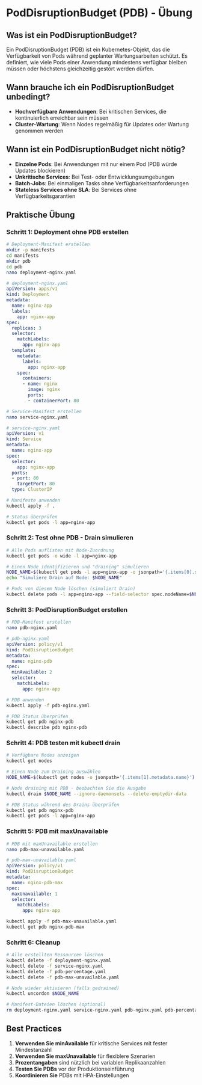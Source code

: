 # PodDisruptionBudget (PDB) - Übung

## Was ist ein PodDisruptionBudget?

Ein PodDisruptionBudget (PDB) ist ein Kubernetes-Objekt, das die Verfügbarkeit von Pods während geplanter Wartungsarbeiten schützt. Es definiert, wie viele Pods einer Anwendung mindestens verfügbar bleiben müssen oder höchstens gleichzeitig gestört werden dürfen.

## Wann brauche ich ein PodDisruptionBudget unbedingt?

- **Hochverfügbare Anwendungen**: Bei kritischen Services, die kontinuierlich erreichbar sein müssen
- **Cluster-Wartung**: Wenn Nodes regelmäßig für Updates oder Wartung genommen werden

## Wann ist ein PodDisruptionBudget nicht nötig?

- **Einzelne Pods**: Bei Anwendungen mit nur einem Pod (PDB würde Updates blockieren)
- **Unkritische Services**: Bei Test- oder Entwicklungsumgebungen
- **Batch-Jobs**: Bei einmaligen Tasks ohne Verfügbarkeitsanforderungen
- **Stateless Services ohne SLA**: Bei Services ohne Verfügbarkeitsgarantien

## Praktische Übung

### Schritt 1: Deployment ohne PDB erstellen

```bash
# Deployment-Manifest erstellen
mkdir -p manifests
cd manifests
mkdir pdb
cd pdb 
nano deployment-nginx.yaml
```

```yaml
# deployment-nginx.yaml
apiVersion: apps/v1
kind: Deployment
metadata:
  name: nginx-app
  labels:
    app: nginx-app
spec:
  replicas: 3
  selector:
    matchLabels:
      app: nginx-app
  template:
    metadata:
      labels:
        app: nginx-app
    spec:
      containers:
      - name: nginx
        image: nginx
        ports:
        - containerPort: 80
```

```bash
# Service-Manifest erstellen
nano service-nginx.yaml
```

```yaml
# service-nginx.yaml
apiVersion: v1
kind: Service
metadata:
  name: nginx-app
spec:
  selector:
    app: nginx-app
  ports:
  - port: 80
    targetPort: 80
  type: ClusterIP
```

```bash
# Manifeste anwenden
kubectl apply -f .

# Status überprüfen
kubectl get pods -l app=nginx-app
```

### Schritt 2: Test ohne PDB - Drain simulieren

```bash
# Alle Pods auflisten mit Node-Zuordnung
kubectl get pods -o wide -l app=nginx-app

# Einen Node identifizieren und "draining" simulieren
NODE_NAME=$(kubectl get pods -l app=nginx-app -o jsonpath='{.items[0].spec.nodeName}')
echo "Simuliere Drain auf Node: $NODE_NAME"

# Pods von diesem Node löschen (simuliert Drain)
kubectl delete pods -l app=nginx-app --field-selector spec.nodeName=$NODE_NAME
```

### Schritt 3: PodDisruptionBudget erstellen

```bash
# PDB-Manifest erstellen
nano pdb-nginx.yaml
```

```yaml
# pdb-nginx.yaml
apiVersion: policy/v1
kind: PodDisruptionBudget
metadata:
  name: nginx-pdb
spec:
  minAvailable: 2
  selector:
    matchLabels:
      app: nginx-app
```

```bash
# PDB anwenden
kubectl apply -f pdb-nginx.yaml

# PDB Status überprüfen
kubectl get pdb nginx-pdb
kubectl describe pdb nginx-pdb
```

### Schritt 4: PDB testen mit kubectl drain

```bash
# Verfügbare Nodes anzeigen
kubectl get nodes

# Einen Node zum Draining auswählen
NODE_NAME=$(kubectl get nodes -o jsonpath='{.items[1].metadata.name}')

# Node draining mit PDB - beobachten Sie die Ausgabe
kubectl drain $NODE_NAME --ignore-daemonsets --delete-emptydir-data

# PDB Status während des Drains überprüfen
kubectl get pdb nginx-pdb
kubectl get pods -l app=nginx-app
```

### Schritt 5: PDB mit maxUnavailable

```bash
# PDB mit maxUnavailable erstellen
nano pdb-max-unavailable.yaml
```

```yaml
# pdb-max-unavailable.yaml
apiVersion: policy/v1
kind: PodDisruptionBudget
metadata:
  name: nginx-pdb-max
spec:
  maxUnavailable: 1
  selector:
    matchLabels:
      app: nginx-app
```

```bash
kubectl apply -f pdb-max-unavailable.yaml
kubectl get pdb nginx-pdb-max
```

### Schritt 6: Cleanup

```bash
# Alle erstellten Ressourcen löschen
kubectl delete -f deployment-nginx.yaml
kubectl delete -f service-nginx.yaml
kubectl delete -f pdb-percentage.yaml
kubectl delete -f pdb-max-unavailable.yaml

# Node wieder aktivieren (falls gedrained)
kubectl uncordon $NODE_NAME

# Manifest-Dateien löschen (optional)
rm deployment-nginx.yaml service-nginx.yaml pdb-nginx.yaml pdb-percentage.yaml pdb-max-unavailable.yaml
```

## Best Practices

1. **Verwenden Sie minAvailable** für kritische Services mit fester Mindestanzahl
2. **Verwenden Sie maxUnavailable** für flexiblere Szenarien
3. **Prozentangaben** sind nützlich bei variablen Replikaanzahlen
4. **Testen Sie PDBs** vor der Produktionseinführung
5. **Koordinieren Sie** PDBs mit HPA-Einstellungen

